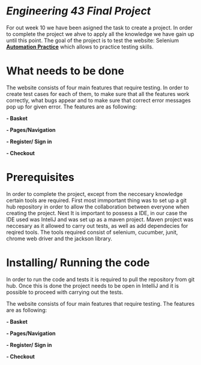 # <i>Engineering 43 Final Project</i>

For out week 10 we have been asigned the task to create a project. In order to complete the project we ahve to apply all the knowledge we have gain up until this point.
The goal of the project is to test the website:
Selenium <b><a href= http://automationpractice.com/index.php>Automation Practice</a></b> which allows to practice testing skills.

# What needs to be done

The website consists of four main features that require
testing. In order to create test cases for each of them, to make sure that all the features work correctly, what bugs appear and to make sure that correct error messages pop up for given error. The features are as following:
<p>
<b>- Basket</b>

<b>- Pages/Navigation</b>

<b>- Register/ Sign in</b>

<b>- Checkout</b>
</p>

# Prerequisites

In order to complete the project, except from the neccesary knowledge certain tools are required. First most immportant thing was to set up a git hub repository in order to allow the collaboration between everyone when creating the project.
Next It is important to possess a IDE, in our case the IDE used was InteliJ and was set up as a maven project.
Maven project was neccesary as it allowed to carry out tests, as well as add dependecies for reqired tools.
The tools required consist of selenium, cucumber, junit, chrome web driver and the jackson library.

# Installing/ Running the code

In order to run the code and tests it is required to pull the repository from git hub. Once this is done the project needs to be open in IntelliJ and it is possible to proceed with carrying out the tests.

The website consists of four main features that require
testing. The features are as following:
<p>
<b>- Basket</b>

<b>- Pages/Navigation</b>

<b>- Register/ Sign in</b>

<b>- Checkout</b>
</p>



